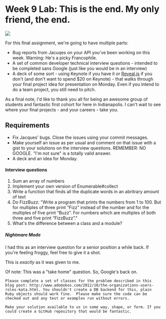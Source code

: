 # Week 9 Lab: This is the end. My only friend, the end.

![](http://images6.fanpop.com/image/photos/37500000/Jim-the-doors-37500572-500-275.gif)

For this final assignment, we're going to have multiple parts:

* Bug reports from Jacuqes on your API you've been working on this week. Warning: He's a picky Francophile.
* A set of common developer technical interview questions - intended to be completed sans Google (just like you would be in an interview)
* A deck of some sort - using Keynote if you have it or [Reveal.js](http://lab.hakim.se/reveal-js/) if you don't (and don't want to spend $20 on Keynote) - that walks through your final project idea for presentation on Monday. Even if you intend to do a team project, you still need to pitch.

As a final note, I'd like to thank you all for being an awesome group of students and fantastic first cohort for here in Indianapolis. I can't wait to see where your final projects - and your careers - take you.

## Requirements

* Fix Jacques' bugs. Close the issues using your commit messages.
* Make yourself an issue as per usual and comment on that issue with a gist to your solutions on the interview questions. REMEMBER: NO GOOGLE. "I'm not sure" is a totally valid answer.
* A deck and an idea for Monday.

#### Interview questions

1. Sum an array of numbers
2. Implement your own version of Enumerable#collect
3. Write a function that finds all the duplicate words in an abritrary amount of text
4. Do FizzBuzz: "Write a program that prints the numbers from 1 to 100. But for multiples of three print “Fizz” instead of the number and for the multiples of five print “Buzz”. For numbers which are multiples of both three and five print “FizzBuzz”."
5. What's the difference between a class and a module?

##### Nightmare Mode

I had this as an interview question for a senior position a while back. If you're feeling froggy, feel free to give it a shot.

This is _exactly_ as it was given to me.

Of note: This was a "take home" question. So, Google's back on.

```
Please complete a set of classes for the problem described in this blog post: http://www.adomokos.com/2012/10/the-organizations-users-roles-kata.html. You shouldn't create a DB backend for this, plain Ruby objects should work fine.  Please make sure the code can be checked out and any test or examples run without errors.

Make your solution available to us in some way, shape, or form. If you could create a GitHub repository that would be fantastic.
```
